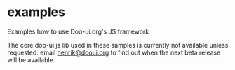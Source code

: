 # examples
Examples how to use Doo-ui.org's JS framework 

  
The core doo-ui.js lib used in these samples is currently not available unless requested. email henrik@dooui.org to find out when the next beta release will be available.

